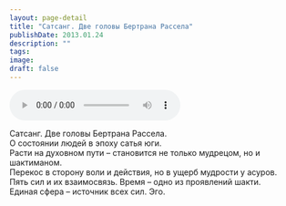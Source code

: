 ```yaml
---
layout: page-detail
title: "Сатсанг. Две головы Бертрана Рассела"
publishDate: 2013.01.24
description: ""
tags:
image:
draft: false
---
```


<audio title="2013.01.24 - Сатсанг. Две головы Бертрана Рассела.mp3" src="/upload/iblock/852/8520ec4a6cc8a61490b7e12f3eb23fdc.mp3" controls=""></audio>

 Сатсанг. Две головы Бертрана Рассела.  
О состоянии людей в эпоху сатья юги.  
Расти на духовном пути – становится не только мудрецом, но и шактиманом.  
Перекос в сторону воли и действия, но в ущерб мудрости у асуров.  
Пять сил и их взаимосвязь. Время – одно из проявлений шакти.  
Единая сфера – источник всех сил. Эго. 

  
